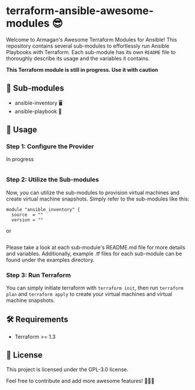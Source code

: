# terraform-ansible-awesome-modules 😎

Welcome to Armagan's Awesome Terraform Modules for Ansible! This repository contains several sub-modules to effortlessly run Ansible Playbooks with Terraform. Each sub-module has its own `README` file to thoroughly describe its usage and the variables it contains.

**This Terraform module is still in progress. Use it with caution**

## 📂 Sub-modules

* ansible-inventory 🖥️
* ansible-playbook 📸

## 🚀 Usage

### Step 1: Configure the Provider
In progress

```
```
### Step 2: Utilize the Sub-modules
Now, you can utilize the sub-modules to provision virtual machines and create virtual machine snapshots. Simply refer to the sub-modules like this:

```
module "ansible_inventory" {
  source  = ""
  version = ""  
```
or

```
```

Please take a look at each sub-module's README.md file for more details and variables. Additionally, example .tf files for each sub-module can be found under the examples directory.

### Step 3: Run Terraform

You can simply initiate terraform with `terraform init`, then run `terraform plan` and `terraform apply` to create your virtual machines and virtual machine snapshots.


## 🛠️ Requirements

* Terraform >= 1.3

## 📜 License

This project is licensed under the GPL-3.0 license.

Feel free to contribute and add more awesome features! 🎉💪😊